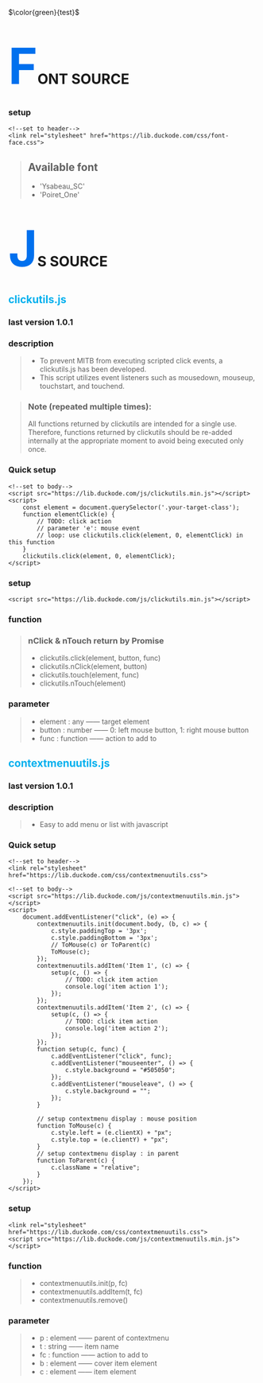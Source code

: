 $\color{green}{test}$
# <span style="font-size: 100px;color: #0070ee;">F</span>ONT SOURCE

### setup
```
<!--set to header-->
<link rel="stylesheet" href="https://lib.duckode.com/css/font-face.css">
```
> ## Available font
> * 'Ysabeau_SC'
> * 'Poiret_One'

# <span style="font-size: 100px;color: #0070ee;">J</span>S SOURCE

## <span style="color: #00b0ee;">clickutils.js</span>
### last version 1.0.1
### description
> * To prevent MITB from executing scripted click events, a clickutils.js has been developed. 
> * This script utilizes event listeners such as mousedown, mouseup, touchstart, and touchend.

> ### Note (repeated multiple times):
> All functions returned by clickutils are intended for a single use. Therefore, functions returned by clickutils should be re-added internally at the appropriate moment to avoid being executed only once.

### Quick setup
```
<!--set to body-->
<script src="https://lib.duckode.com/js/clickutils.min.js"></script>
<script>
    const element = document.querySelector('.your-target-class');
    function elementClick(e) {
        // TODO: click action
        // parameter 'e': mouse event
        // loop: use clickutils.click(element, 0, elementClick) in this function
    }
    clickutils.click(element, 0, elementClick);
</script>
```

### setup
```
<script src="https://lib.duckode.com/js/clickutils.min.js"></script>
```

### function
> ### nClick & nTouch return by Promise
> * clickutils.click(element, button, func)
> * clickutils.nClick(element, button)
> * clickutils.touch(element, func)
> * clickutils.nTouch(element)

### parameter
> * element : any —— target element
> * button : number —— 0: left mouse button, 1: right mouse button
> * func : function —— action to add to


## <span style="color: #00b0ee;">contextmenuutils.js</span>
### last version 1.0.1
### description
> * Easy to add menu or list with javascript

### Quick setup
```
<!--set to header-->
<link rel="stylesheet" href="https://lib.duckode.com/css/contextmenuutils.css">

<!--set to body-->
<script src="https://lib.duckode.com/js/contextmenuutils.min.js"></script>
<script>
    document.addEventListener("click", (e) => {
        contextmenuutils.init(document.body, (b, c) => {
            c.style.paddingTop = '3px';
            c.style.paddingBottom = '3px';
            // ToMouse(c) or ToParent(c)
            ToMouse(c);
        });
        contextmenuutils.addItem('Item 1', (c) => {
            setup(c, () => {
                // TODO: click item action
                console.log('item action 1');
            });
        });
        contextmenuutils.addItem('Item 2', (c) => {
            setup(c, () => {
                // TODO: click item action
                console.log('item action 2');
            });
        });
        function setup(c, func) {
            c.addEventListener("click", func);
            c.addEventListener("mouseenter", () => {
                c.style.background = "#505050";
            });
            c.addEventListener("mouseleave", () => {
                c.style.background = "";
            });
        }
        
        // setup contextmenu display : mouse position
        function ToMouse(c) {
            c.style.left = (e.clientX) + "px";
            c.style.top = (e.clientY) + "px";
        }
        // setup contextmenu display : in parent
        function ToParent(c) {
            c.className = "relative";
        }
    });
</script>
```

### setup
```
<link rel="stylesheet" href="https://lib.duckode.com/css/contextmenuutils.css">
<script src="https://lib.duckode.com/js/contextmenuutils.min.js"></script>
```

### function
> * contextmenuutils.init(p, fc)
> * contextmenuutils.addItem(t, fc)
> * contextmenuutils.remove()

### parameter
> * p : element —— parent of contextmenu
> * t : string —— item name
> * fc : function —— action to add to
> * b : element —— cover item element
> * c : element —— item element